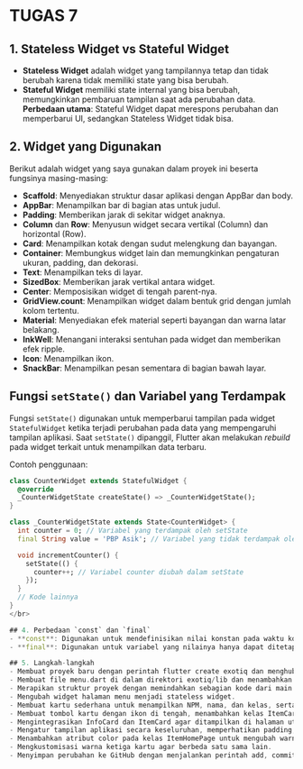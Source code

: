 # TUGAS 7

## 1. Stateless Widget vs Stateful Widget
- **Stateless Widget** adalah widget yang tampilannya tetap dan tidak berubah karena tidak memiliki state yang bisa berubah. 
- **Stateful Widget** memiliki state internal yang bisa berubah, memungkinkan pembaruan tampilan saat ada perubahan data.  
**Perbedaan utama**: Stateful Widget dapat merespons perubahan dan memperbarui UI, sedangkan Stateless Widget tidak bisa.

## 2. Widget yang Digunakan
Berikut adalah widget yang saya gunakan dalam proyek ini beserta fungsinya masing-masing:

- **Scaffold**: Menyediakan struktur dasar aplikasi dengan AppBar dan body.
- **AppBar**: Menampilkan bar di bagian atas untuk judul.
- **Padding**: Memberikan jarak di sekitar widget anaknya.
- **Column** dan **Row**: Menyusun widget secara vertikal (Column) dan horizontal (Row).
- **Card**: Menampilkan kotak dengan sudut melengkung dan bayangan.
- **Container**: Membungkus widget lain dan memungkinkan pengaturan ukuran, padding, dan dekorasi.
- **Text**: Menampilkan teks di layar.
- **SizedBox**: Memberikan jarak vertikal antara widget.
- **Center**: Memposisikan widget di tengah parent-nya.
- **GridView.count**: Menampilkan widget dalam bentuk grid dengan jumlah kolom tertentu.
- **Material**: Menyediakan efek material seperti bayangan dan warna latar belakang.
- **InkWell**: Menangani interaksi sentuhan pada widget dan memberikan efek ripple.
- **Icon**: Menampilkan ikon.
- **SnackBar**: Menampilkan pesan sementara di bagian bawah layar.


## Fungsi `setState()` dan Variabel yang Terdampak

Fungsi `setState()` digunakan untuk memperbarui tampilan pada widget `StatefulWidget` ketika terjadi perubahan pada data yang mempengaruhi tampilan aplikasi. Saat `setState()` dipanggil, Flutter akan melakukan *rebuild* pada widget terkait untuk menampilkan data terbaru.

Contoh penggunaan:

```dart
class CounterWidget extends StatefulWidget {
  @override
  _CounterWidgetState createState() => _CounterWidgetState();
}

class _CounterWidgetState extends State<CounterWidget> {
  int counter = 0; // Variabel yang terdampak oleh setState
  final String value = 'PBP Asik'; // Variabel yang tidak terdampak oleh setState

  void incrementCounter() {
    setState(() {
      counter++; // Variabel counter diubah dalam setState
    });
  }
  // Kode lainnya
}
</br>

## 4. Perbedaan `const` dan `final`
- **const**: Digunakan untuk mendefinisikan nilai konstan pada waktu kompilasi (compile-time constant) yang bersifat tetap dan tidak berubah.
- **final**: Digunakan untuk variabel yang nilainya hanya dapat ditetapkan satu kali, namun nilainya bisa ditentukan saat runtime (tidak harus pada waktu kompilasi).

## 5. Langkah-langkah
- Membuat proyek baru dengan perintah flutter create exotiq dan menghubungkan proyek ke repositori GitHub.
- Membuat file menu.dart di dalam direktori exotiq/lib dan menambahkan import yang diperlukan.
- Merapikan struktur proyek dengan memindahkan sebagian kode dari main.dart ke menu.dart.
- Mengubah widget halaman menu menjadi stateless widget.
- Membuat kartu sederhana untuk menampilkan NPM, nama, dan kelas, serta menambahkan kelas InfoCard untuk tampilannya.
- Membuat tombol kartu dengan ikon di tengah, menambahkan kelas ItemCard, dan menyesuaikan tampilannya.
- Mengintegrasikan InfoCard dan ItemCard agar ditampilkan di halaman utama.
- Mengatur tampilan aplikasi secara keseluruhan, memperhatikan padding, row, column, ikon, dan lainnya.
- Menambahkan atribut color pada kelas ItemHomePage untuk mengubah warna kartu "Lihat Daftar Produk", "Tambah Produk", dan "Logout".
- Mengkustomisasi warna ketiga kartu agar berbeda satu sama lain.
- Menyimpan perubahan ke GitHub dengan menjalankan perintah add, commit, dan push.
